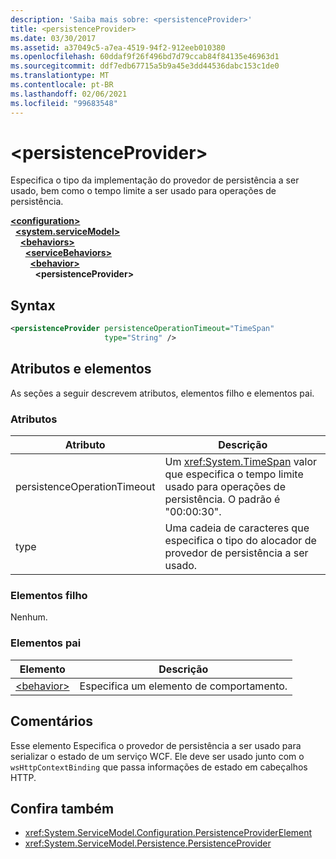 ```yaml
---
description: 'Saiba mais sobre: <persistenceProvider>'
title: <persistenceProvider>
ms.date: 03/30/2017
ms.assetid: a37049c5-a7ea-4519-94f2-912eeb010380
ms.openlocfilehash: 60ddaf9f26f496bd7d79ccab84f84135e46963d1
ms.sourcegitcommit: ddf7edb67715a5b9a45e3dd44536dabc153c1de0
ms.translationtype: MT
ms.contentlocale: pt-BR
ms.lasthandoff: 02/06/2021
ms.locfileid: "99683548"
---
```

# \<persistenceProvider>

Especifica o tipo da implementação do provedor de persistência a ser usado, bem como o tempo limite a ser usado para operações de persistência.  
  
[**\<configuration>**](../configuration-element.md)\
&nbsp;&nbsp;[**\<system.serviceModel>**](system-servicemodel.md)\
&nbsp;&nbsp;&nbsp;&nbsp;[**\<behaviors>**](behaviors.md)\
&nbsp;&nbsp;&nbsp;&nbsp;&nbsp;&nbsp;[**\<serviceBehaviors>**](servicebehaviors.md)\
&nbsp;&nbsp;&nbsp;&nbsp;&nbsp;&nbsp;&nbsp;&nbsp;[**\<behavior>**](behavior-of-servicebehaviors.md)\
&nbsp;&nbsp;&nbsp;&nbsp;&nbsp;&nbsp;&nbsp;&nbsp;&nbsp;&nbsp;**\<persistenceProvider>**  
  
## <a name="syntax"></a>Syntax  
  
```xml  
<persistenceProvider persistenceOperationTimeout="TimeSpan"
                     type="String" />
```  
  
## <a name="attributes-and-elements"></a>Atributos e elementos  

 As seções a seguir descrevem atributos, elementos filho e elementos pai.  
  
### <a name="attributes"></a>Atributos  
  
|Atributo|Descrição|  
|---------------|-----------------|  
|persistenceOperationTimeout|Um <xref:System.TimeSpan> valor que especifica o tempo limite usado para operações de persistência. O padrão é "00:00:30".|  
|type|Uma cadeia de caracteres que especifica o tipo do alocador de provedor de persistência a ser usado.|  
  
### <a name="child-elements"></a>Elementos filho  

 Nenhum.  
  
### <a name="parent-elements"></a>Elementos pai  
  
|Elemento|Descrição|  
|-------------|-----------------|  
|[\<behavior>](behavior-of-endpointbehaviors.md)|Especifica um elemento de comportamento.|  
  
## <a name="remarks"></a>Comentários  

 Esse elemento Especifica o provedor de persistência a ser usado para serializar o estado de um serviço WCF. Ele deve ser usado junto com o `wsHttpContextBinding` que passa informações de estado em cabeçalhos HTTP.  
  
## <a name="see-also"></a>Confira também

- <xref:System.ServiceModel.Configuration.PersistenceProviderElement>
- <xref:System.ServiceModel.Persistence.PersistenceProvider>
